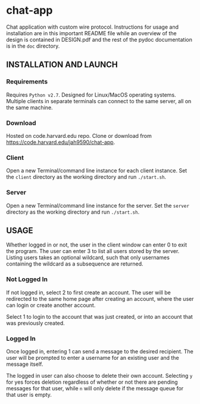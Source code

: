 # chat-app

Chat application with custom wire protocol. Instructions for usage and installation are in this important README file while an overview of the design is contained in DESIGN.pdf and the rest of the pydoc documentation is in the `doc` directory.

## INSTALLATION AND LAUNCH

### Requirements

Requires `Python v2.7`. Designed for Linux/MacOS operating systems. Multiple clients in separate terminals can connect to the same server, all on the same machine.

### Download

Hosted on code.harvard.edu repo. Clone or download from https://code.harvard.edu/jah9590/chat-app.

### Client

Open a new Terminal/command line instance for each client instance. Set the `client` directory as the working directory and run `./start.sh`.

### Server

Open a new Terminal/command line instance for the server. Set the `server` directory as the working directory and run `./start.sh`.

## USAGE

Whether logged in or not, the user in the client window can enter 0 to exit the program. The user can enter 3 to list all users stored by the server. Listing users takes an optional wildcard, such that only usernames containing the wildcard as a subsequence are returned.

### Not Logged In

If not logged in, select 2 to first create an account. The user will be redirected to the same home page after creating an account, where the user can login or create another account.

Select 1 to login to the account that was just created, or into an account that was previously created.

### Logged In

Once logged in, entering 1 can send a message to the desired recipient. The user will be prompted to enter a username for an existing user and the message itself.

The logged in user can also choose to delete their own account. Selecting `y` for yes forces deletion regardless of whether or not there are pending messages for that user, while `n` will only delete if the message queue for that user is empty.
